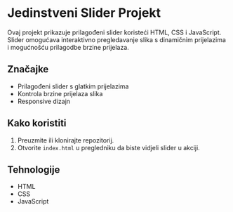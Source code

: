 # Jedinstveni Slider Projekt

Ovaj projekt prikazuje prilagođeni slider koristeći HTML, CSS i JavaScript. Slider omogućava interaktivno pregledavanje slika s dinamičnim prijelazima i mogućnošću prilagodbe brzine prijelaza.

## Značajke

- Prilagođeni slider s glatkim prijelazima
- Kontrola brzine prijelaza slika
- Responsive dizajn

## Kako koristiti

1. Preuzmite ili klonirajte repozitorij.
2. Otvorite `index.html` u pregledniku da biste vidjeli slider u akciji.

## Tehnologije

- HTML
- CSS
- JavaScript


